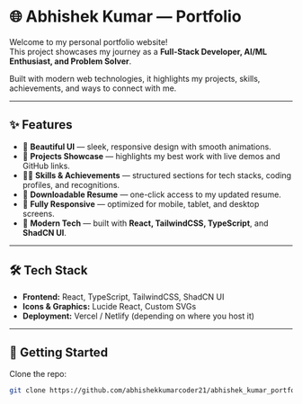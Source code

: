 # 🌐 Abhishek Kumar — Portfolio

Welcome to my personal portfolio website!  
This project showcases my journey as a **Full-Stack Developer, AI/ML Enthusiast, and Problem Solver**.  

Built with modern web technologies, it highlights my projects, skills, achievements, and ways to connect with me.  

---

## ✨ Features
- 🎨 **Beautiful UI** — sleek, responsive design with smooth animations.  
- 📂 **Projects Showcase** — highlights my best work with live demos and GitHub links.  
- 🧑‍💻 **Skills & Achievements** — structured sections for tech stacks, coding profiles, and recognitions.  
- 📜 **Downloadable Resume** — one-click access to my updated resume.  
- 📱 **Fully Responsive** — optimized for mobile, tablet, and desktop screens.  
- 🌈 **Modern Tech** — built with **React, TailwindCSS, TypeScript**, and **ShadCN UI**.  

---

## 🛠️ Tech Stack
- **Frontend:** React, TypeScript, TailwindCSS, ShadCN UI  
- **Icons & Graphics:** Lucide React, Custom SVGs  
- **Deployment:** Vercel / Netlify (depending on where you host it)  

---


## 🚀 Getting Started

Clone the repo:
```bash
git clone https://github.com/abhishekkumarcoder21/abhishek_kumar_portfolio


